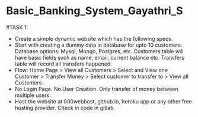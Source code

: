 # Basic_Banking_System_Gayathri_S

#TASK 1:

 * Create a simple dynamic website which has the following specs.
 * Start with creating a dummy data in database for upto 10
customers. Database options: Mysql, Mongo, Postgres, etc.
Customers table will have basic fields such as name, email,
current balance etc. Transfers table will record all transfers
happened.
 * Flow: Home Page > View all Customers > Select and View one
Customer > Transfer Money > Select customer to transfer to >
View all Customers .
 * No Login Page. No User Creation. Only transfer of money
between multiple users.
 * Host the website at 000webhost, github.io, heroku app or any
other free hosting provider. Check in code in gitlab.
